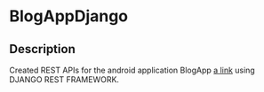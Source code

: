 # BlogAppDjango

## Description
Created REST APIs for the android application BlogApp [a link](https://github.com/Medhavi-16/BlogApp) using DJANGO REST FRAMEWORK.
